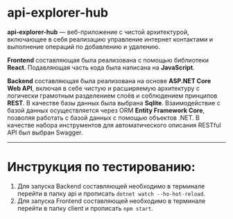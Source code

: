 # api-explorer-hub

**api-explorer-hub** — веб-приложение с чистой архитектурой, включающее в себя реализацию управление интернет контактами и выполнение операций по добавлению и удалению.

**Frontend** составляющая была реализована с помощью библиотеки **React**. Подавляющая часть кода была написана на **JavaScript**.

**Backend** составляющая была реализована на основе **ASP.NET Core Web API**, включая в себе чистую и расширяемую архитектуру с логически грамотным разделением слоёв и соблюдением принципов **REST**. В качестве базы данных была выбрана **Sqlite**. Взаимодействие с базой данных осуществляется через ORM **Entity Framework Core**, позволяя работать с базой данных с помощью объектов .NET. В качестве набора инструментов для автоматического описания RESTful API был выбран Swagger.

____

# Инструкция по тестированию:
1. Для запуска Backend составляющей необходимо в терминале перейти в папку api и прописать `dotnet watch --ho-hot-reload`.
2. Для запуска Frontend составляющей необходимо в терминале перейти в папку client и прописать `npm start`.
